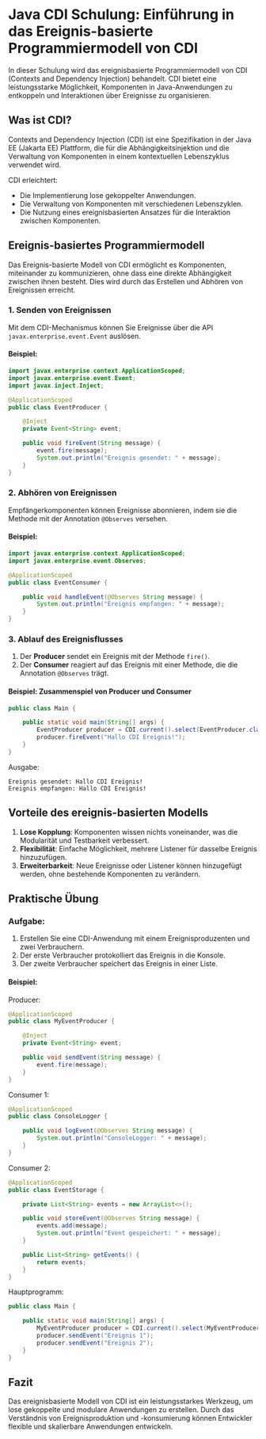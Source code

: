 
# Java CDI Schulung: Einführung in das Ereignis-basierte Programmiermodell von CDI

In dieser Schulung wird das ereignisbasierte Programmiermodell von CDI (Contexts and Dependency Injection) behandelt. CDI bietet eine leistungsstarke Möglichkeit, Komponenten in Java-Anwendungen zu entkoppeln und Interaktionen über Ereignisse zu organisieren.

## Was ist CDI?

Contexts and Dependency Injection (CDI) ist eine Spezifikation in der Java EE (Jakarta EE) Plattform, die für die Abhängigkeitsinjektion und die Verwaltung von Komponenten in einem kontextuellen Lebenszyklus verwendet wird.

CDI erleichtert:
- Die Implementierung lose gekoppelter Anwendungen.
- Die Verwaltung von Komponenten mit verschiedenen Lebenszyklen.
- Die Nutzung eines ereignisbasierten Ansatzes für die Interaktion zwischen Komponenten.

## Ereignis-basiertes Programmiermodell

Das Ereignis-basierte Modell von CDI ermöglicht es Komponenten, miteinander zu kommunizieren, ohne dass eine direkte Abhängigkeit zwischen ihnen besteht. Dies wird durch das Erstellen und Abhören von Ereignissen erreicht.

### 1. Senden von Ereignissen

Mit dem CDI-Mechanismus können Sie Ereignisse über die API `javax.enterprise.event.Event` auslösen.

#### Beispiel:
```java
import javax.enterprise.context.ApplicationScoped;
import javax.enterprise.event.Event;
import javax.inject.Inject;

@ApplicationScoped
public class EventProducer {

    @Inject
    private Event<String> event;

    public void fireEvent(String message) {
        event.fire(message);
        System.out.println("Ereignis gesendet: " + message);
    }
}
```

### 2. Abhören von Ereignissen

Empfängerkomponenten können Ereignisse abonnieren, indem sie die Methode mit der Annotation `@Observes` versehen.

#### Beispiel:
```java
import javax.enterprise.context.ApplicationScoped;
import javax.enterprise.event.Observes;

@ApplicationScoped
public class EventConsumer {

    public void handleEvent(@Observes String message) {
        System.out.println("Ereignis empfangen: " + message);
    }
}
```

### 3. Ablauf des Ereignisflusses

1. Der **Producer** sendet ein Ereignis mit der Methode `fire()`.
2. Der **Consumer** reagiert auf das Ereignis mit einer Methode, die die Annotation `@Observes` trägt.

#### Beispiel: Zusammenspiel von Producer und Consumer
```java
public class Main {

    public static void main(String[] args) {
        EventProducer producer = CDI.current().select(EventProducer.class).get();
        producer.fireEvent("Hallo CDI Ereignis!");
    }
}
```

Ausgabe:
```
Ereignis gesendet: Hallo CDI Ereignis!
Ereignis empfangen: Hallo CDI Ereignis!
```

## Vorteile des ereignis-basierten Modells

1. **Lose Kopplung**: Komponenten wissen nichts voneinander, was die Modularität und Testbarkeit verbessert.
2. **Flexibilität**: Einfache Möglichkeit, mehrere Listener für dasselbe Ereignis hinzuzufügen.
3. **Erweiterbarkeit**: Neue Ereignisse oder Listener können hinzugefügt werden, ohne bestehende Komponenten zu verändern.

## Praktische Übung

### Aufgabe:
1. Erstellen Sie eine CDI-Anwendung mit einem Ereignisproduzenten und zwei Verbrauchern.
2. Der erste Verbraucher protokolliert das Ereignis in die Konsole.
3. Der zweite Verbraucher speichert das Ereignis in einer Liste.

#### Beispiel:
Producer:
```java
@ApplicationScoped
public class MyEventProducer {

    @Inject
    private Event<String> event;

    public void sendEvent(String message) {
        event.fire(message);
    }
}
```

Consumer 1:
```java
@ApplicationScoped
public class ConsoleLogger {

    public void logEvent(@Observes String message) {
        System.out.println("ConsoleLogger: " + message);
    }
}
```

Consumer 2:
```java
@ApplicationScoped
public class EventStorage {

    private List<String> events = new ArrayList<>();

    public void storeEvent(@Observes String message) {
        events.add(message);
        System.out.println("Event gespeichert: " + message);
    }

    public List<String> getEvents() {
        return events;
    }
}
```

Hauptprogramm:
```java
public class Main {

    public static void main(String[] args) {
        MyEventProducer producer = CDI.current().select(MyEventProducer.class).get();
        producer.sendEvent("Ereignis 1");
        producer.sendEvent("Ereignis 2");
    }
}
```

## Fazit

Das ereignisbasierte Modell von CDI ist ein leistungsstarkes Werkzeug, um lose gekoppelte und modulare Anwendungen zu erstellen. Durch das Verständnis von Ereignisproduktion und -konsumierung können Entwickler flexible und skalierbare Anwendungen entwickeln.
